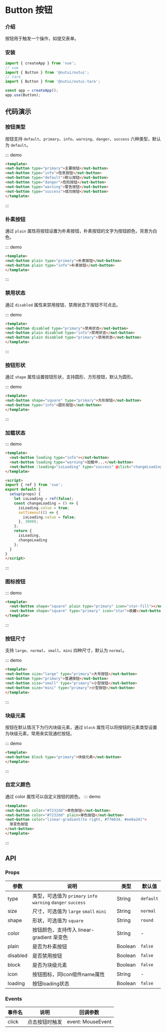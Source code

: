 # Button 按钮

### 介绍

按钮用于触发一个操作，如提交表单。

### 安装

``` javascript
import { createApp } from 'vue';
// vue
import { Button } from '@nutui/nutui';
// taro
import { Button } from '@nutui/nutui-taro';

const app = createApp();
app.use(Button);
```

## 代码演示

### 按钮类型

按钮支持 `default`、`primary`、`info`、`warning`、`danger`、`success` 六种类型，默认为 `default`。


::: demo
```html
<template>
<nut-button type="primary">主要按钮</nut-button>
<nut-button type="info">信息按钮</nut-button>
<nut-button type="default">默认按钮</nut-button>
<nut-button type="danger">危险按钮</nut-button>
<nut-button type="warning">警告按钮</nut-button>
<nut-button type="success">成功按钮</nut-button>
</template>
```
:::


### 朴素按钮

通过 `plain` 属性将按钮设置为朴素按钮，朴素按钮的文字为按钮颜色，背景为白色。

::: demo
```html
<template>
<nut-button plain type="primary">朴素按钮</nut-button>
<nut-button plain type="info">朴素按钮</nut-button>
</template>
```
:::

### 禁用状态

通过 `disabled` 属性来禁用按钮，禁用状态下按钮不可点击。

::: demo
```html
<template>
<nut-button disabled type="primary">禁用状态</nut-button>
<nut-button plain disabled type="info">禁用状态</nut-button>
<nut-button plain disabled type="primary">禁用状态</nut-button>
</template>
```
:::
### 按钮形状

通过 `shape` 属性设置按钮形状，支持圆形、方形按钮，默认为圆形。

::: demo
```html
<template>
<nut-button shape="square" type="primary">方形按钮</nut-button>
<nut-button type="info">圆形按钮</nut-button>
</template>
```
:::
### 加载状态

::: demo
```html
<template>
  <nut-button loading type="info"></nut-button>
  <nut-button loading type="warning">加载中...</nut-button>
  <nut-button :loading="isLoading" type="success" @click="changeLoading">Click me!</nut-button>
</template>

<script>
import { ref } from 'vue';
export default {
  setup(props) {
    let isLoading = ref(false);
    const changeLoading = () => {
      isLoading.value = true;
      setTimeout(() => {
        isLoading.value = false;
      }, 3000);
    };
    return {
      isLoading,
      changeLoading
    };
  }
}
</script>
```
:::

### 图标按钮

::: demo
```html
<template>
  <nut-button shape="square" plain type="primary" icon="star-fill"></nut-button>
  <nut-button shape="square" type="primary" icon="star">收藏</nut-button>
</template>
```
:::

### 按钮尺寸

支持 `large`、`normal`、`small`、`mini` 四种尺寸，默认为 `normal`。

::: demo
```html
<template>
<nut-button size="large" type="primary">大号按钮</nut-button>
<nut-button type="primary">普通按钮</nut-button>
<nut-button size="small" type="primary">小型按钮</nut-button>
<nut-button size="mini" type="primary">小型按钮</nut-button>
</template>
```
:::
### 块级元素

按钮在默认情况下为行内块级元素，通过 `block` 属性可以将按钮的元素类型设置为块级元素，常用来实现通栏按钮。

::: demo
```html
<template>
<nut-button block type="primary">块级元素</nut-button>
</template>
```
:::
### 自定义颜色
通过 color 属性可以自定义按钮的颜色。
::: demo
```html
<template>
<nut-button color="#7232dd">单色按钮</nut-button>
<nut-button color="#7232dd" plain>单色按钮</nut-button>
<nut-button color="linear-gradient(to right, #ff6034, #ee0a24)">
  渐变色按钮
</nut-button>
</template>
```
:::
## API

### Props

| 参数         | 说明                             | 类型   | 默认值           |
|--------------|----------------------------------|--------|------------------|
| type         | 类型，可选值为 `primary` `info` `warning` `danger` `success` | String |`default`         |
| size        | 尺寸，可选值为 `large` `small` `mini`  | String | `normal`      |
| shape         | 形状，可选值为 `square` | String | `round`             |
| color | 按钮颜色，支持传入 linear-gradient 渐变色     | String | - |
| plain          | 	是否为朴素按钮                       | Boolean | `false`             |
| disabled          | 	是否禁用按钮                       | Boolean | `false`              |
| block          | 是否为块级元素                        | Boolean | `false`               |
| icon          | 按钮图标，同Icon组件name属性                        | String | -     |
| loading          | 按钮loading状态                        | Boolean | `false`               |

### Events

| 事件名 | 说明           | 回调参数     |
|--------|----------------|--------------|
| click  | 点击按钮时触发 | event: MouseEvent |

